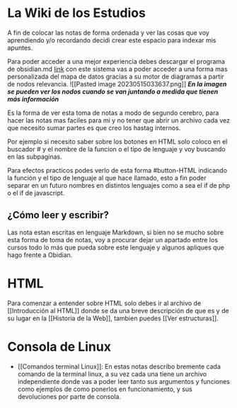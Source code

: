 # La Wiki de los Estudios
A fin de colocar las notas de forma ordenada y ver las cosas que voy aprendiendo y/o recordando decidi crear este espacio para indexar mis apuntes.

Para poder acceder a una mejor experiencia debes descargar el programa de obsidian.md [link](https://obsidian.md "Obsidian.md")
con este sistema vas a poder acceder a una forma mas personalizada del mapa de datos gracias a su motor de diagramas a partir de nodos relevancia.
![[Pasted image 20230515033637.png]]
***En la imagen se pueden ver los nodos cuando se van juntando a medida que tienen más información***

Es la forma de ver esta toma de notas a modo de segundo cerebro, para hacer las notas mas faciles para mi y no tener que abrir un archivo cada vez que necesito sumar partes es que creo los hastag internos.

Por ejemplo si necesito saber sobre los botones en HTML solo coloco en el buscador # y el nombre de la funcion o el tipo de lenguaje y voy buscando en las subpaginas.

Para efectos practicos podes verlo de esta forma #button-HTML indicando la función y el tipo de lenguaje al que hace llamado, esto a fin poder separar en un futuro nombres en distintos lenguajes como a sea el if de php o el if de javascript.


## ¿Cómo leer y escribir?

Las nota estan escritas en lenguaje Markdown, si bien no se mucho sobre esta forma de toma de notas, voy a procurar dejar un apartado entre los cursos todo lo más que pueda sobre este lenguaje y algunos apliques que hago frente a Obidian.

# HTML

Para comenzar a entender sobre HTML solo debes ir al archivo de [[Introducción al HTML]] donde se da una breve descripción de que es y de su lugar en la [[Historia de la Web]], tambien puedes [[Ver estructuras]].

# Consola de Linux
+ [[Comandos terminal Linux]]: En estas notas describo bremente cada comando de la terminal linux, a su vez cada una tiene un archivo independiente donde vas a poder leer tanto sus argumentos y funciones como ejemplos de como ponerlos en funcionamiento, y sus devoluciones por parte de consola.


